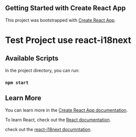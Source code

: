 ## Getting Started with Create React App

This project was bootstrapped with [Create React App](https://github.com/facebook/create-react-app).

# Test Project use react-i18next

## Available Scripts

In the project directory, you can run:

### `npm start`


## Learn More

You can learn more in the [Create React App documentation](https://facebook.github.io/create-react-app/docs/getting-started).

To learn React, check out the [React documentation](https://reactjs.org/).

check out the [react-i18next documntation](https://react.i18next.com/).


